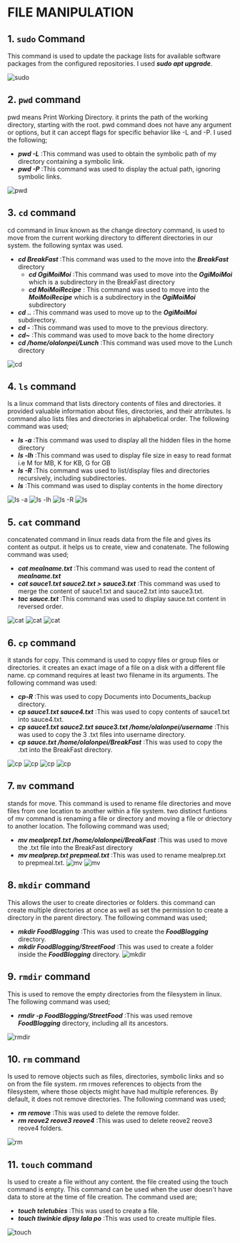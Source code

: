 # FILE MANIPULATION

## 1. `sudo` Command
This command is used to update the package lists for available software packages from the configured repositories. I used ***sudo apt upgrade***.

![`sudo`](<Images/1. sudo command.PNG>)



## 2. `pwd` command
pwd means Print Working Directory. it prints the path of the working directory, starting with the root.
pwd command does not have any argument or options, but it can accept flags for specific behavior like -L and -P.
I used the following; 
- ***pwd -L*** :This command was used to obtain the symbolic path of my directory containing a symbolic link.
- ***pwd -P*** :This command was used to display the actual path, ignoring symbolic links.

![`pwd`](<Images/2. pwd command.PNG>)



## 3. `cd` command
cd command in linux known as the change directory command, is used to move from the current working directory to different directories in our system. the following syntax was used.

- ***cd BreakFast*** :This command was used to the move into the ***BreakFast*** directory 
   - ***cd OgiMoiMoi*** :This command was used to move into the ***OgiMoiMoi*** which is a subdirectory in the BreakFast directory
   - ***cd MoiMoiRecipe*** : This command was used to move into the ***MoiMoiRecipe*** which is a subdirectory in the ***OgiMoiMoi*** subdirectory
- ***cd ..*** :This command was used to move up to the ***OgiMoiMoi*** subdirectory.
- ***cd -*** :This command was used to move to the previous directory.
- ***cd~*** :This command was used to move back to the home directory
- ***cd /home/olalonpei/Lunch*** :This command was used move to the Lunch directory

![`cd`](<Images/3. cd command.PNG>)



## 4. `ls` command
ls a linux command that lists directory contents of files and directories. it provided valuable information about files, directories, and their atrributes. ls command also lists files and directories in alphabetical order. The following command was used;

- ***ls -a*** :This command was used to display all the hidden files in the home directory
- ***ls -lh*** :This command was used to display file size in easy to read format i.e M for MB, K for KB, G for GB
- ***ls -R*** :This command was used to list/display files and directories recursively, including subdirectories.
- ***ls*** :This command was used to display contents in the home directory

![`ls -a`](<Images/4. ls -a command.PNG>)
![`ls -lh`](<Images/4. ls -lh comand.PNG>)
![`ls -R`](<Images/4. ls -R command.PNG>)
![`ls`](<Images/4. ls command.PNG>)



## 5. `cat` command
concatenated command in linux reads data from the file and gives its content as output. it helps us to create, view and conatenate. The following command was used;

- ***cat mealname.txt*** :This command was used to read the content of ***mealname.txt***
- ***cat sauce1.txt sauce2.txt > sauce3.txt*** :This command was used to merge the content of sauce1.txt and sauce2.txt into sauce3.txt.
- ***tac sauce.txt*** :This command was used to display sauce.txt content in reversed order.

![`cat`](<Images/5. cat command.PNG>)
![`cat`](<Images/5. cat merge command.PNG>)
![`cat`](<Images/5. tac cat command.PNG>)



## 6. `cp` command
it stands for copy. This command is used to copyy files or group files or directories. it creates an exact image of a file on a disk with a different file name. cp command requires at least two filename in its arguments. The following command was used:

- ***cp-R*** :This was used to copy Documents into Documents_backup directory.  
- ***cp sauce1.txt sauce4.txt*** :This was used to copy contents of sauce1.txt into sauce4.txt.
- ***cp sauce1.txt sauce2.txt sauce3.txt /home/olalonpei/username*** :This was used to copy the 3 .txt files into username directory. 
- ***cp sauce.txt /home/olalonpei/BreakFast*** :This was used to copy the .txt into  the BreakFast directory. 

![`cp`](<6. cp -r command.PNG>)
![`cp`](<6. cp command to copy contents to a file into another file.PNG>)
![`cp`](<6. cp command to files into a directory.PNG>)
![`cp`](<6. cp command.PNG>)



## 7. `mv` command
stands for move. This command is used to rename file directories and move files from one location to another within a file system. two distinct funtions of mv command is renaming a file or directory and moving a file or driectory to another location. The following command was used;

- ***mv mealprep1.txt /home/olalonpei/BreakFast*** :This was used to move the .txt file into the BreakFast directory
- ***mv mealprep.txt prepmeal.txt*** :This was used to rename mealprep.txt to prepmeal.txt.
![`mv`](<7. mv command to rename.PNG>)
![`mv`](<7. mv command.PNG>)



## 8. `mkdir` command
This allows the user to create directories or folders. this command can create multiple directories at once as well as set the permission to create a directory in the parent directory. The following command was used;

- ***mkdir FoodBlogging*** :This was used to create the ***FoodBlogging*** directory.
- ***mkdir FoodBlogging/StreetFood*** :This was used to create a folder inside the ***FoodBlogging*** directory.
![`mkdir`](<8. mkdir command.PNG>)



## 9. `rmdir` command
This is used to remove the empty directories from the filesystem in linux. The following command was used;
- ***rmdir -p FoodBlogging/StreetFood*** :This was used remove ***FoodBlogging*** directory, including all its ancestors.

![`rmdir`](<9. rmdir command.PNG>)


## 10. `rm` command
Is used to remove objects such as files, directories, symbolic links and so on from the file system. rm rmoves references to objects from the filesystem, where those objects might have had multiple references. By default, it does not remove directories. The following command was used;
- ***rm remove*** :This was used to delete the remove folder.
- ***rm reove2 reove3 reove4*** :This was used to delete reove2 reove3 reove4 folders.

![`rm`](<10. rm command.PNG>)



## 11. `touch` command
Is used to create a file without any content. the file created using the touch command is empty. This command can be used when the user doesn't have data to store at the time of file creation. The command used are; 
- ***touch teletubies*** :This was used  to create a file.
- ***touch tiwinkie dipsy lala po*** :This was used to create multiple files.

![`touch`](<11. touch command.PNG>)





